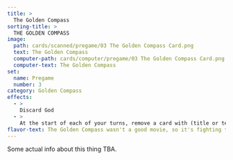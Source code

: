 ```yaml
---
title: >
  The Golden Compass
sorting-title: >
  THE GOLDEN COMPASS
image: 
  path: cards/scanned/pregame/03 The Golden Compass Card.png
  text: The Golden Compass
  computer-path: cards/computer/pregame/03 The Golden Compass Card.png
  computer-text: The Golden Compass
set:
  name: Pregame
  number: 3
category: Golden Compass
effects: 
  - >
    Discard God
  - >
    At the start of each of your turns, remove a card with (title or text) "Christ", "God", "Jesus", "Bible", or "Christian" from in front of you or in your hand until you remove this one last.
flavor-text: The Golden Compass wasn't a good movie, so it's fighting to be useful here.
---
```

Some actual info about this thing TBA.
